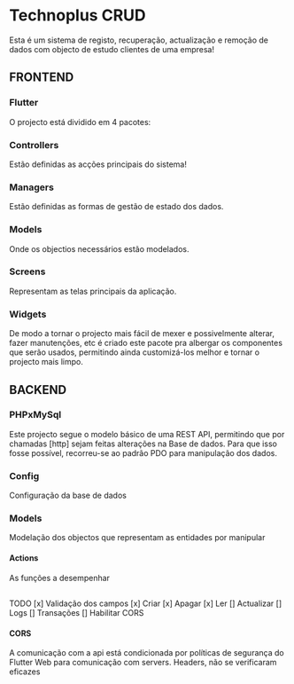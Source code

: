 # Technoplus CRUD

Esta é um sistema de registo, recuperação, 
actualização e remoção de dados com objecto de estudo clientes de uma empresa!



## FRONTEND
### Flutter
O projecto está dividido em 4 pacotes:

### Controllers
Estão definidas as acções principais do sistema!
### Managers
Estão definidas as formas de gestão de estado dos dados.
### Models
Onde os objectios necessários estão modelados.
### Screens
Representam as telas principais da aplicação.
### Widgets
De modo a tornar o projecto mais fácil de mexer e possivelmente alterar, fazer manutenções, etc
é criado este pacote pra albergar os componentes que serão usados, permitindo ainda customizá-los
melhor e tornar o projecto mais limpo.

## BACKEND
### PHPxMySql
Este projecto segue o modelo básico de uma REST API, permitindo que por chamadas [http] sejam feitas
alterações na Base de dados.
Para que isso fosse possível, recorreu-se ao padrão PDO para manipulação dos dados.

### Config
Configuração da base de dados
### Models
Modelação dos objectos que representam as entidades por manipular
#### Actions
As funções a desempenhar


## 


TODO
[x] Validação dos campos
[x] Criar
[x] Apagar
[x] Ler
[] Actualizar
[] Logs
[] Transações
[] Habilitar CORS

#### CORS 
A comunicação com a api está condicionada por políticas de segurança do Flutter Web para 
comunicação com servers.
Headers, não se verificaram eficazes